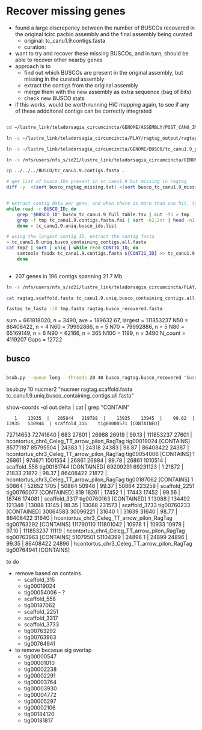 # Recover missing genes


- found a large discrepency between the number of BUSCOs recovered in the original tcirc pacbio assembly and the final assembly being curated
    - original: tc_canu1.9.contigs.fasta
    - curation: 
- want to try and recover these missing BUSCOs, and in turn, should be able to recover other nearby genes
- approach is to 
    - find out which BUSCOs are present in the original assembly, but missing in the curated assembly
    - extract the contigs from the original assembly
    - merge them with the new assembly as extra sequence (bag of bits)
    - check new BUSCO stats
- if this works, would be worth running HiC mapping again, to see if any of these addditonal contigs can be correctly integrated 



```bash 

cd ~/lustre_link/teladorsagia_circumcincta/GENOME/ASSEMBLY/POST_CANU_IMPROVEMENT/RECOVER_MISSING_BUSCOs

ln -s ~/lustre_link/teladorsagia_circumcincta/PLAY/ragtag_output/ragtag_genome_nematoda_odb10/run_nematoda_odb10/missing_busco_list.tsv busco_ragtag_missing.txt

ln -s ~/lustre_link/teladorsagia_circumcincta/GENOME/BUSCO/tc_canu1.9_genome_nematoda_odb10/run_nematoda_odb10/missing_busco_list.tsv busco_tc_canu1.9_missing.txt

ln -s /nfs/users/nfs_s/sd21/lustre_link/teladorsagia_circumcincta/GENOME/BUSCO/tc_canu1.9_genome_nematoda_odb10/run_nematoda_odb10/full_table.tsv busco_tc_canu1.9_full_table.tsv

cp ../../../BUSCO/tc_canu1.9.contigs.fasta .

# get list of busco IDs present in tc_canu1.9 but missing in ragtag
diff -y  <(sort busco_ragtag_missing.txt) <(sort busco_tc_canu1.9_missing.txt) | grep "<" | cut -f1 | sort | uniq > tc_canu1.9.uniq.busco_ids.list


# extract contig data per gene, and when there is more than one hit, take the longest contig ID
while read -r BUSCO_ID; do 
    grep "$BUSCO_ID" busco_tc_canu1.9_full_table.tsv | cut -f3 > tmp 
    grep -f tmp tc_canu1.9.contigs.fasta.fai | sort -k2,2nr | head -n1 | cut -f1 >> tmp2
    done < tc_canu1.9.uniq.busco_ids.list 

# using the longest contig ID, extract the contig fasta    
> tc_canu1.9.uniq.busco_containing_contigs.all.fasta
cat tmp2 | sort | uniq | while read CONTIG_ID; do 
    samtools faidx tc_canu1.9.contigs.fasta ${CONTIG_ID} >> tc_canu1.9.uniq.busco_containing_contigs.all.fasta; 
    done
    

```
- 207 genes in 196 contigs spanning 21.7 Mb



```bash 
ln -s /nfs/users/nfs_s/sd21/lustre_link/teladorsagia_circumcincta/PLAY/ragtag_output/ragtag.scaffold.fasta

cat ragtag.scaffold.fasta tc_canu1.9.uniq.busco_containing_contigs.all.fasta > tmp.fasta

fastaq to_fasta -l0 tmp.fasta ragtag.busco_recovered.fasta
```

sum = 661818020, n = 3490, ave = 189632.67, largest = 111853237
N50 = 86408422, n = 4
N60 = 79992886, n = 5
N70 = 79992886, n = 5
N80 = 65169149, n = 6
N90 = 62166, n = 365
N100 = 1199, n = 3490
N_count = 4119207
Gaps = 12722


## busco 
```bash

bsub.py --queue long --threads 20 40 busco_ragtag.busco_recovered "busco --in ragtag.busco_recovered.fasta --out ragtag.busco_recovered_genome_nematoda_odb10 --mode genome --lineage_dataset /nfs/users/nfs_s/sd21/lustre_link/databases/busco/nematoda_odb10 --cpu 20 -f -r"

```


bsub.py 10 nucmer2 "nucmer ragtag.scaffold.fasta tc_canu1.9.uniq.busco_containing_contigs.all.fasta"

show-coords -ol out.delta | cat | grep "CONTAIN"

       1    13935  |   205844   219788  |    13935    13945  |    99.62  |    13935   510944  | scaffold_315	tig00000571	[CONTAINED]
72714653 72741640  |      683    27601  |    26988    26919  |    99.13  | 111853237    27601  | hcontortus_chr4_Celeg_TT_arrow_pilon_RagTag	tig00019024	[CONTAINS]
85771187 85795504  |    24383        1  |    24318    24383  |    98.87  | 86408422    24387  | hcontortus_chr3_Celeg_TT_arrow_pilon_RagTag	tig00054006	[CONTAINS]
       1    26861  |   974671  1001554  |    26861    26884  |    99.78  |    26861  1010514  | scaffold_558	tig00181744	[CONTAINED]
69209291 69231123  |        1    21872  |    21833    21872  |    98.37  | 86408422    21872  | hcontortus_chr3_Celeg_TT_arrow_pilon_RagTag	tig00187062	[CONTAINS]
       1    50864  |    52652     1705  |    50864    50948  |    99.37  |    50864   223259  | scaffold_2251	tig00760077	[CONTAINED]
     819    18261  |    17452        1  |    17443    17452  |    99.56  |    18746   174081  | scaffold_3317	tig00760163	[CONTAINED]
       1    13088  |   134492   121348  |    13088    13145  |    98.35  |    13088   231573  | scaffold_3733	tig00760233	[CONTAINED]
30064583 30096221  |    31640        1  |    31639    31640  |    98.77  | 86408422    31640  | hcontortus_chr3_Celeg_TT_arrow_pilon_RagTag	tig00763292	[CONTAINS]
111790110 111801042  |    10978        1  |    10933    10978  |    97.10  | 111853237    11119  | hcontortus_chr4_Celeg_TT_arrow_pilon_RagTag	tig00763963	[CONTAINS]
51079501 51104399  |    24896        1  |    24899    24896  |    99.35  | 86408422    24896  | hcontortus_chr3_Celeg_TT_arrow_pilon_RagTag	tig00764941	[CONTAINS]


to do
- remove based on contains
    - scaffold_315
    - tig00019024
    - tig00054006 - ?
    - scaffold_558
    - tig00187062
    - scaffold_2251
    - scaffold_3317
    - scaffold_3733
    - tig00763292
    - tig00763963
    - tig00764941
- to remove becasue sig overlap
    - tig00000547
    - tig00001010
    - tig00002238
    - tig00002291
    - tig00003764
    - tig00003930
    - tig00004772
    - tig00005297
    - tig00002106
    - tig00184120
    - tig00181817
